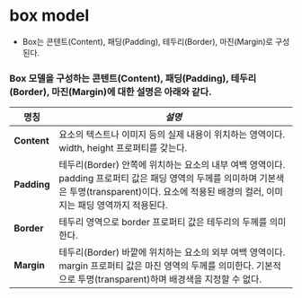 # box model

- Box는 콘텐트(Content), 패딩(Padding), 테두리(Border), 마진(Margin)로 구성된다.

### Box 모델을 구성하는 콘텐트(Content), 패딩(Padding), 테두리(Border), 마진(Margin)에 대한 설명은 아래와 같다.

| **명칭**    | **_설명_**                                                                                                                                                                                              |
| ----------- | ------------------------------------------------------------------------------------------------------------------------------------------------------------------------------------------------------- |
| **Content** | 요소의 텍스트나 이미지 등의 실제 내용이 위치하는 영역이다. width, height 프로퍼티를 갖는다.                                                                                                             |
| **Padding** | 테두리(Border) 안쪽에 위치하는 요소의 내부 여백 영역이다. padding 프로퍼티 값은 패딩 영역의 두께를 의미하며 기본색은 투명(transparent)이다. 요소에 적용된 배경의 컬러, 이미지는 패딩 영역까지 적용된다. |
| **Border**  | 테두리 영역으로 border 프로퍼티 값은 테두리의 두께를 의미한다.                                                                                                                                          |
| **Margin**  | 테두리(Border) 바깥에 위치하는 요소의 외부 여백 영역이다. margin 프로퍼티 값은 마진 영역의 두께를 의미한다. 기본적으로 투명(transparent)하며 배경색을 지정할 수 없다.                                   |
